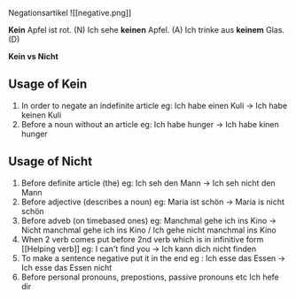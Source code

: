 Negationsartikel
![[negative.png]]


**Kein** Apfel ist rot. (N)
Ich sehe **keinen** Apfel. (A)
Ich trinke aus **keinem** Glas. (D)



**Kein vs Nicht**

Usage of Kein
----------------------
1. In order to negate an indefinite article
eg: Ich habe einen Kuli -> Ich habe keinen Kuli
2. Before a noun without an article
eg: Ich habe hunger -> Ich habe kinen hunger


Usage of Nicht
------------------------
1. Before definite article (the)
eg: Ich seh den Mann -> Ich seh nicht den Mann
2. Before adjective (describes a noun)
eg: Maria ist schön -> Maria is nicht schön
3. Before adveb (on timebased ones)
eg: Manchmal gehe ich ins Kino -> Nicht manchmal gehe ich ins Kino / Ich gehe nicht manchmal ins Kino
4. When 2 verb comes put before 2nd verb which is in infinitive form [[Helping verb]]
eg: I can't find you -> Ich kann dich nicht finden
5. To make a sentence negative put it in the end
eg : Ich esse das Essen -> Ich esse das Essen nicht
6. Before personal pronouns, prepostions, passive pronouns etc
Ich hefe dir